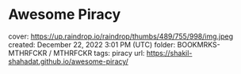 # Awesome Piracy

cover: https://up.raindrop.io/raindrop/thumbs/489/755/998/img.jpeg
created: December 22, 2022 3:01 PM (UTC)
folder: BOOKMRKS-MTHRFCKR / MTHRFCKR
tags: piracy
url: https://shakil-shahadat.github.io/awesome-piracy/